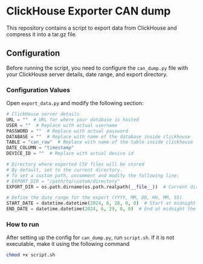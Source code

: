 # ClickHouse Exporter CAN dump

This repository contains a script to export data from ClickHouse and compress it into a tar.gz file.

## Configuration

Before running the script, you need to configure the `can_dump.py` file with your ClickHouse server details, date range, and export directory.

### Configuration Values

Open `export_data.py` and modify the following section:

```python
# ClickHouse server details
URL = ""  # URL for where your database is hosted
USER = ""  # Replace with actual username
PASSWORD = ""  # Replace with actual password
DATABASE = ""  # Replace with name of the database inside clickhouse
TABLE = "can_raw"  # Replace with name of the table inside clickhouse
DATE_COLUMN = "timestamp"
DEVICE_ID = ""  # Replace with actual device id

# Directory where exported CSV files will be stored
# By default, set to the current directory. 
# To set a custom path, uncomment and modify the following line:
# EXPORT_DIR = "/path/to/custom/directory"
EXPORT_DIR = os.path.dirname(os.path.realpath(__file__))  # Current directory set as default

# Define the date range for the export (YYYY, MM, DD, HH, MM, SS)
START_DATE = datetime.datetime(2024, 6, 28, 0, 0)  # Start at midnight
END_DATE = datetime.datetime(2024, 6, 29, 0, 0)  # End at midnight the next day
```

### How to run

After setting up the config for `can_dump.py`, run `script.sh`. If it is not executable, make it using the following command

```bash
chmod +x script.sh
```
